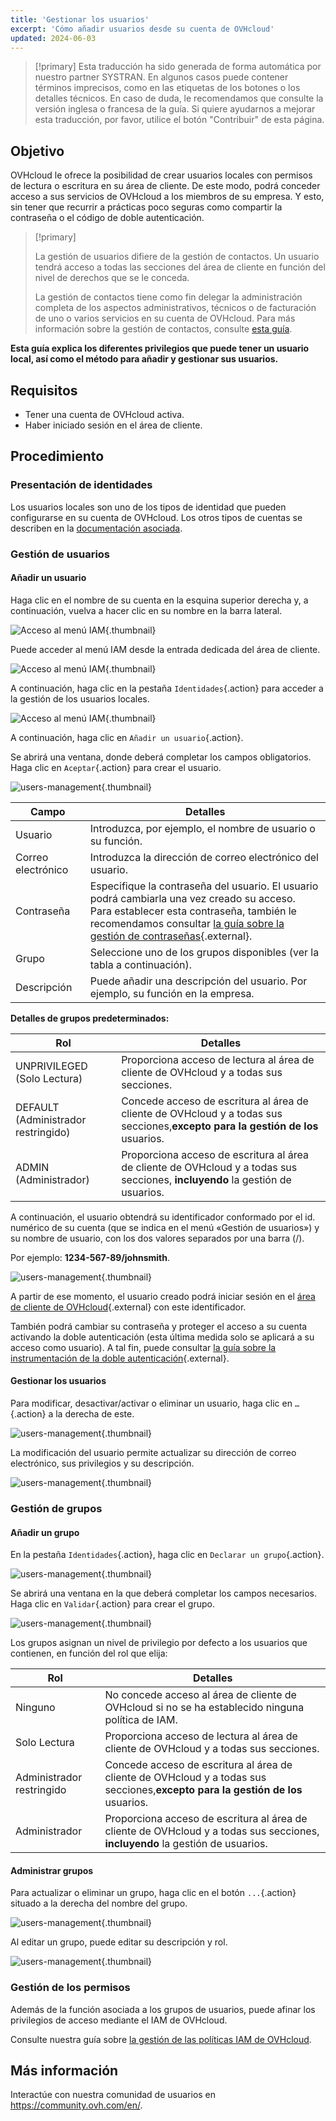 ```yaml
---
title: 'Gestionar los usuarios'
excerpt: 'Cómo añadir usuarios desde su cuenta de OVHcloud'
updated: 2024-06-03
---
```


> [!primary]
> Esta traducción ha sido generada de forma automática por nuestro partner SYSTRAN. En algunos casos puede contener términos imprecisos, como en las etiquetas de los botones o los detalles técnicos. En caso de duda, le recomendamos que consulte la versión inglesa o francesa de la guía. Si quiere ayudarnos a mejorar esta traducción, por favor, utilice el botón "Contribuir" de esta página.
>

## Objetivo

OVHcloud le ofrece la posibilidad de crear usuarios locales con permisos de lectura o escritura en su área de cliente. De este modo, podrá conceder acceso a sus servicios de OVHcloud a los miembros de su empresa. Y esto, sin tener que recurrir a prácticas poco seguras como compartir la contraseña o el código de doble autenticación.

> [!primary]
>
> La gestión de usuarios difiere de la gestión de contactos. Un usuario tendrá acceso a todas las secciones del área de cliente en función del nivel de derechos que se le conceda.
>
> La gestión de contactos tiene como fin delegar la administración completa de los aspectos administrativos, técnicos o de facturación de uno o varios servicios en su cuenta de OVHcloud. Para más información sobre la gestión de contactos, consulte [esta guía](/pages/account_and_service_management/account_information/managing_contacts).
>

**Esta guía explica los diferentes privilegios que puede tener un usuario local, así como el método para añadir y gestionar sus usuarios.**

## Requisitos

- Tener una cuenta de OVHcloud activa.
- Haber iniciado sesión en el área de cliente.

## Procedimiento

### Presentación de identidades

Los usuarios locales son uno de los tipos de identidad que pueden configurarse en su cuenta de OVHcloud. Los otros tipos de cuentas se describen en la [documentación asociada](/pages/manage_and_operate/iam/identities-management).

### Gestión de usuarios

#### Añadir un usuario

Haga clic en el nombre de su cuenta en la esquina superior derecha y, a continuación, vuelva a hacer clic en su nombre en la barra lateral.

![Acceso al menú IAM](images/access_to_the_IAM_menu_01.png){.thumbnail}

Puede acceder al menú IAM desde la entrada dedicada del área de cliente.

![Acceso al menú IAM](images/access_to_the_IAM_menu_02.png){.thumbnail}

A continuación, haga clic en la pestaña `Identidades`{.action} para acceder a la gestión de los usuarios locales.

![Acceso al menú IAM](images/access_to_the_IAM_menu_03.png){.thumbnail}

A continuación, haga clic en `Añadir un usuario`{.action}.

Se abrirá una ventana, donde deberá completar los campos obligatorios. Haga clic en `Aceptar`{.action} para crear el usuario.

![users-management](images/usersmanagement2.png){.thumbnail}

| Campo | Detalles |
|--|--|
| Usuario | Introduzca, por ejemplo, el nombre de usuario o su función. |
| Correo electrónico | Introduzca la dirección de correo electrónico del usuario. |
| Contraseña | Especifique la contraseña del usuario. El usuario podrá cambiarla una vez creado su acceso. <br>Para establecer esta contraseña, también le recomendamos consultar [la guía sobre la gestión de contraseñas](/pages/account_and_service_management/account_information/manage-ovh-password){.external}. |
| Grupo | Seleccione uno de los grupos disponibles (ver la tabla a continuación). |
| Descripción | Puede añadir una descripción del usuario. Por ejemplo, su función en la empresa. |

**Detalles de grupos predeterminados:**

| Rol | Detalles |
|--|--|
| UNPRIVILEGED (Solo Lectura) | Proporciona acceso de lectura al área de cliente de OVHcloud y a todas sus secciones. |
| DEFAULT (Administrador restringido) | Concede acceso de escritura al área de cliente de OVHcloud y a todas sus secciones,**excepto para la gestión de los** usuarios. |
| ADMIN (Administrador) | Proporciona acceso de escritura al área de cliente de OVHcloud y a todas sus secciones, **incluyendo** la gestión de usuarios. |

A continuación, el usuario obtendrá su identificador conformado por el id. numérico de su cuenta (que se indica en el menú «Gestión de usuarios») y su nombre de usuario, con los dos valores separados por una barra (/).

Por ejemplo: **1234-567-89/johnsmith**.

![users-management](images/usersmanagement3.png){.thumbnail}

A partir de ese momento, el usuario creado podrá iniciar sesión en el [área de cliente de OVHcloud](https://ca.ovh.com/auth/?action=gotomanager&from=https://www.ovh.com/world/&ovhSubsidiary=ws){.external} con este identificador. 

También podrá cambiar su contraseña y proteger el acceso a su cuenta activando la doble autenticación (esta última medida solo se aplicará a su acceso como usuario). A tal fin, puede consultar [la guía sobre la instrumentación de la doble autenticación](/pages/account_and_service_management/account_information/secure-ovhcloud-account-with-2fa){.external}.

#### Gestionar los usuarios

Para modificar, desactivar/activar o eliminar un usuario, haga clic en `…`{.action} a la derecha de este.

![users-management](images/usersmanagement4.png){.thumbnail}

La modificación del usuario permite actualizar su dirección de correo electrónico, sus privilegios y su descripción.

![users-management](images/usersmanagement6.png){.thumbnail}

### Gestión de grupos

#### Añadir un grupo

En la pestaña `Identidades`{.action}, haga clic en `Declarar un grupo`{.action}.

![users-management](images/usersmanagement7.png){.thumbnail}

Se abrirá una ventana en la que deberá completar los campos necesarios. Haga clic en `Validar`{.action} para crear el grupo.

![users-management](images/usersmanagement8.png){.thumbnail}

Los grupos asignan un nivel de privilegio por defecto a los usuarios que contienen, en función del rol que elija:

| Rol | Detalles |
|--|--|
| Ninguno | No concede acceso al área de cliente de OVHcloud si no se ha establecido ninguna política de IAM. |
| Solo Lectura | Proporciona acceso de lectura al área de cliente de OVHcloud y a todas sus secciones. |
| Administrador restringido | Concede acceso de escritura al área de cliente de OVHcloud y a todas sus secciones,**excepto para la gestión de los** usuarios. |
| Administrador | Proporciona acceso de escritura al área de cliente de OVHcloud y a todas sus secciones, **incluyendo** la gestión de usuarios. |

#### Administrar grupos

Para actualizar o eliminar un grupo, haga clic en el botón `...`{.action} situado a la derecha del nombre del grupo.

![users-management](images/usersmanagement9.png){.thumbnail}

Al editar un grupo, puede editar su descripción y rol.

![users-management](images/usersmanagement10.png){.thumbnail}

### Gestión de los permisos

Además de la función asociada a los grupos de usuarios, puede afinar los privilegios de acceso mediante el IAM de OVHcloud.

Consulte nuestra guía sobre [la gestión de las políticas IAM de OVHcloud](/pages/account_and_service_management/account_information/iam-policy-ui).

## Más información

Interactúe con nuestra comunidad de usuarios en <https://community.ovh.com/en/>.
